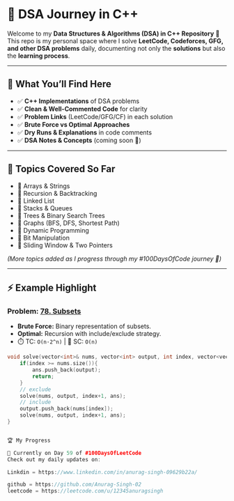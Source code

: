 # 🚀 DSA Journey in C++  

Welcome to my **Data Structures & Algorithms (DSA) in C++ Repository** 🎯  
This repo is my personal space where I solve **LeetCode, Codeforces, GFG, and other DSA problems** daily, documenting not only the **solutions** but also the **learning process**.  

---

## 📌 What You’ll Find Here  

- ✅ **C++ Implementations** of DSA problems  
- ✅ **Clean & Well-Commented Code** for clarity  
- ✅ **Problem Links** (LeetCode/GFG/CF) in each solution  
- ✅ **Brute Force vs Optimal Approaches**  
- ✅ **Dry Runs & Explanations** in code comments  
- ✅ **DSA Notes & Concepts** (coming soon 📒)  

---

## 🌟 Topics Covered So Far  

- 🔹 Arrays & Strings  
- 🔹 Recursion & Backtracking  
- 🔹 Linked List  
- 🔹 Stacks & Queues  
- 🔹 Trees & Binary Search Trees  
- 🔹 Graphs (BFS, DFS, Shortest Path)  
- 🔹 Dynamic Programming  
- 🔹 Bit Manipulation  
- 🔹 Sliding Window & Two Pointers  

*(More topics added as I progress through my #100DaysOfCode journey 🚀)*  

---

## ⚡ Example Highlight  

### Problem: [78. Subsets](https://leetcode.com/problems/subsets/)  

- **Brute Force:** Binary representation of subsets.  
- **Optimal:** Recursion with include/exclude strategy.  
- ⏱️ TC: `O(n·2^n)` | 💾 SC: `O(n)`  

```cpp
void solve(vector<int>& nums, vector<int> output, int index, vector<vector<int>>& ans) {
    if(index >= nums.size()){
        ans.push_back(output);
        return;
    }
    // exclude
    solve(nums, output, index+1, ans);
    // include
    output.push_back(nums[index]);
    solve(nums, output, index+1, ans);
}


🏆 My Progress

📅 Currently on Day 59 of #100DaysOfLeetCode
Check out my daily updates on:

Linkdin = https://www.linkedin.com/in/anurag-singh-09629b22a/

github = https://github.com/Anurag-Singh-02
leetcode = https://leetcode.com/u/12345anuragsingh